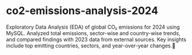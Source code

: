 # co2-emissions-analysis-2024
Exploratory Data Analysis (EDA) of global CO₂ emissions for 2024 using MySQL. Analyzed total emissions, sector-wise and country-wise trends, and compared findings with 2023 data from external sources. Key insights include top emitting countries, sectors, and year-over-year changes.🚀
